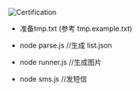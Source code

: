 ![Certification](http://fcc.lanhao.name/fcc-readme-icon)

- 准备tmp.txt (参考 tmp.example.txt)

-  node parse.js  //生成 list.json

-  node runner.js //生成图片

-  node sms.js //发短信